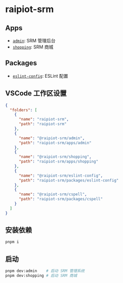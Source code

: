 # raipiot-srm

## Apps

- [`admin`](apps/admin/): SRM 管理后台
- [`shopping`](apps/shopping/): SRM 商城

## Packages

- [`eslint-config`](packages/eslint-config/): ESLint 配置

## VSCode 工作区设置

```json
{
  "folders": [
    {
      "name": "raipiot-srm",
      "path": "raipiot-srm"
    },
    {
      "name": "@raipiot-srm/admin",
      "path": "raipiot-srm/apps/admin"
    },
    {
      "name": "@raipiot-srm/shopping",
      "path": "raipiot-srm/apps/shopping"
    },
    {
      "name": "@raipiot-srm/eslint-config",
      "path": "raipiot-srm/packages/eslint-config"
    },
    {
      "name": "@raipiot-srm/cspell",
      "path": "raipiot-srm/packages/cspell"
    }
  ]
}
```

## 安装依赖

```bash
pnpm i
```

## 启动

```bash
pnpm dev:admin    # 启动 SRM 管理系统
pnpm dev:shopping # 启动 SRM 商城
```
